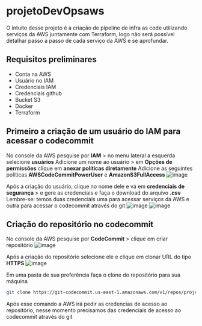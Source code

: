 # projetoDevOpsaws
O intuito desse projeto é a criação de pipeline de infra as code utilizando serviços da AWS juntamente com Terraform, logo não será possível detalhar passo a passo de cada serviço da AWS e se aprofundar.
## Requisitos preliminares
* Conta na AWS
* Usuário no IAM
* Credenciais IAM
* Credenciais github
* Bucket S3
* Docker
* Terraform 

## Primeiro a criação de um usuário do IAM para acessar o codecommit
No console da AWS pesquise por **IAM** > no menu lateral a esquerda selecione **usuários**
Adicione um nome ao usuário > em **Opções de permissões** clique em **anexar políticas diretamente** 
Adicione as seguintes políticas **AWSCodeCommitPowerUser** e **AmazonS3FullAccess**
![image](https://github.com/HelterL/projetoDevOpsaws/assets/39557564/e6e41d17-f57c-4138-a6e6-01a22ae977a3)

Após a criação do usuário, clique no nome dele e vá em **credenciais de segurança** > e gere as credenciais e faça o download do arquivo **.csv**
Lembre-se: temos duas credenciais uma para acessar serviços da AWS e outra para acessar o codecommit através do git
![image](https://github.com/HelterL/projetoDevOpsaws/assets/39557564/ccd26396-7faf-4ffe-84bd-7e3b6b1bc66f)
![image](https://github.com/HelterL/projetoDevOpsaws/assets/39557564/8e7c6c5b-a493-4cd7-a79d-fef5b7f52c39)

## Criação do repositório no codecommit
No console da AWS pesquise por **CodeCommit** > clique em criar repositório
![image](https://github.com/HelterL/projetoDevOpsaws/assets/39557564/dd8efb24-d2aa-4cdc-999b-3c488452f129)

Após a criação do repositório selecione ele e clique em clonar URL do tipo **HTTPS**
![image](https://github.com/HelterL/projetoDevOpsaws/assets/39557564/45e57bf2-4b35-43f8-bcbd-e65aeab2a517)

Em uma pasta de sua preferência faça o clone do repositório para sua máquina
```bash
git clone https://git-codecommit.us-east-1.amazonaws.com/v1/repos/projetoDevOps-demo minhapastademo
```
Após esse comando a AWS irá pedir as credencias de acesso ao repositório, nesse momento precisamos das credenciais de acesso ao codecommit através do git

